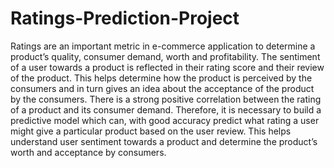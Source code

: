 # Ratings-Prediction-Project
Ratings are an important metric in e-commerce application to determine a product’s quality, consumer demand, worth and profitability. The sentiment of a user towards a product is reflected in their rating score and their review of the product. This helps determine how the product is perceived by the consumers and in turn gives an idea about the acceptance of the product by the consumers. There is a strong positive correlation between the rating of a product and its consumer demand. Therefore, it is necessary to build a predictive model which can, with good accuracy predict what rating a user might give a particular product based on the user review. This helps understand user sentiment towards a product and determine the product’s worth and acceptance by consumers.  
